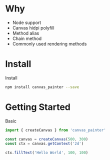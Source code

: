 # Why
* Node support
* Canvas hidpi polyfill
* Method alias
* Chain method
* Commonly used rendering methods

# Install
Install
```bash
npm install canvas_painter --save
```

# Getting Started
Basic
```js
import { createCanvas } from 'canvas_painter'

const canvas = createCanvas(500, 300)
const ctx = canvas.getContext('2d')

ctx.fillText('Hello World', 100, 100)
```